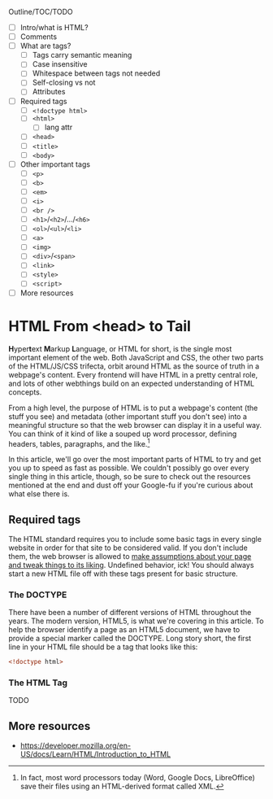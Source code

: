 Outline/TOC/TODO
- [ ] Intro/what is HTML?
- [ ] Comments
- [ ] What are tags?
  - [ ] Tags carry semantic meaning
  - [ ] Case insensitive
  - [ ] Whitespace between tags not needed
  - [ ] Self-closing vs not
  - [ ] Attributes
- [ ] Required tags
  - [ ] `<!doctype html>`
  - [ ] `<html>`
    - [ ] lang attr
  - [ ] `<head>`
  - [ ] `<title>`
  - [ ] `<body>`
- [ ] Other important tags
  - [ ] `<p>`
  - [ ] `<b>`
  - [ ] `<em>`
  - [ ] `<i>`
  - [ ] `<br />`
  - [ ] `<h1>`/`<h2>`/.../`<h6>`
  - [ ] `<ol>`/`<ul>`/`<li>`
  - [ ] `<a>`
  - [ ] `<img>`
  - [ ] `<div>`/`<span>`
  - [ ] `<link>`
  - [ ] `<style>`
  - [ ] `<script>`
- [ ] More resources

# HTML From \<head> to Tail
**H**yper**t**ext **M**arkup **L**anguage, or HTML for short, is the single most important element of the web. Both JavaScript and CSS, the other two parts of the HTML/JS/CSS trifecta, orbit around HTML as the source of truth in a webpage's content. Every frontend will have HTML in a pretty central role, and lots of other webthings build on an expected understanding of HTML concepts.

From a high level, the purpose of HTML is to put a webpage's content (the stuff you see) and metadata (other important stuff you don't see) into a meaningful structure so that the web browser can display it in a useful way. You can think of it kind of like a souped up word processor, defining headers, tables, paragraphs, and the like.[^word-proc]

In this article, we'll go over the most important parts of HTML to try and get you up to speed as fast as possible. We couldn't possibly go over every single thing in this article, though, so be sure to check out the resources mentioned at the end and dust off your Google-fu if you're curious about what else there is.

[^word-proc]: In fact, most word processors today (Word, Google Docs, LibreOffice) save their files using an HTML-derived format called XML.

## Required tags
The HTML standard requires you to include some basic tags in every single website in order for that site to be considered valid. If you don't include them, the web browser is allowed to [make assumptions about your page and tweak things to its liking](https://developer.mozilla.org/en-US/docs/Web/HTML/Quirks_Mode_and_Standards_Mode). Undefined behavior, ick! You should always start a new HTML file off with these tags present for basic structure.

### The DOCTYPE
There have been a number of different versions of HTML throughout the years. The modern version, HTML5, is what we're covering in this article. To help the browser identify a page as an HTML5 document, we have to provide a special marker called the DOCTYPE. Long story short, the first line in your HTML file should be a tag that looks like this:
```html
<!doctype html>
```

### The HTML Tag
TODO

## More resources
- https://developer.mozilla.org/en-US/docs/Learn/HTML/Introduction_to_HTML

